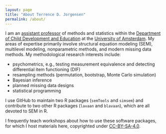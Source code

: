 ```yaml
---
layout: page
title: "About Terrence D. Jorgensen"
permalink: /about/
---
```


I am an [assistant professor](http://www.uva.nl/profile/t.d.jorgensen) of methods and statistics within the [Department of Child Development and Education](https://cde.uva.nl/) at the [University of Amsterdam](http://uva.nl/).  My areas of expertise primarily involve structural equation modeling (SEM), multilevel modeling, nonparametric methods, and modern missing data methods.  My methodological research interests include:

- psychometrics, e.g., testing measurement equivalence and detecting differential item functioning (DIF)
- resampling methods (permutation, bootstrap, Monte Carlo simulation)
- Bayesian inference
- planned missing data designs
- statistical programming

I use GitHub to maintain two R packages (`semTools` and `simsem`) and contribute to two other R packages (`lavaan` and `blavaan`), which are all devoted to SEM in R. 

I frequently teach workshops about how to use these software packages, for which I host materials here, copyrighted under [CC-BY-SA-4.0](https://creativecommons.org/licenses/by-sa/4.0/).


